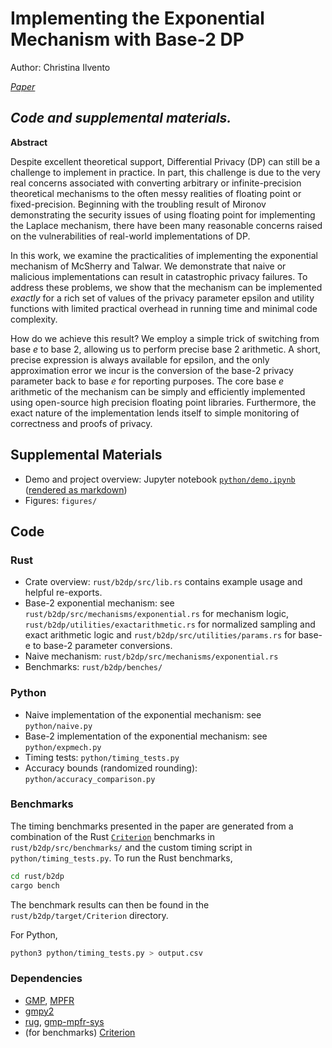 # Implementing the Exponential Mechanism with Base-2 DP
Author: Christina Ilvento

[*Paper*](https://arxiv.org/abs/1912.04222)
## *Code and supplemental materials.*

**Abstract**

Despite excellent theoretical support, Differential Privacy (DP) can still be a challenge to implement in practice. In part, this challenge is due to the very real concerns associated with converting arbitrary or infinite-precision theoretical mechanisms to the often messy realities of floating point or fixed-precision. Beginning with the troubling result of Mironov demonstrating the security issues of using floating point for implementing the Laplace mechanism, there have been many reasonable concerns raised on the vulnerabilities of real-world implementations of DP.

In this work, we examine the practicalities of implementing the exponential mechanism of McSherry and Talwar. We demonstrate that naive or malicious implementations can result in catastrophic privacy failures. To address these problems, we show that the mechanism can be implemented *exactly* for a rich set of values of the privacy parameter epsilon and utility functions with limited practical overhead in running time and minimal code complexity.

How do we achieve this result? We employ a simple trick of switching from base *e* to base 2, allowing us to perform precise base 2 arithmetic. A short, precise expression is always available for epsilon, and the only approximation error we incur is the conversion of the base-2 privacy parameter back to base *e* for reporting purposes. The core base *e* arithmetic of the mechanism can be simply and efficiently implemented using open-source high precision floating point libraries. Furthermore, the exact nature of the implementation lends itself to simple monitoring of correctness and proofs of privacy.


## Supplemental Materials
* Demo and project overview: Jupyter notebook [`python/demo.ipynb`](./python/demo.ipynb)  ([rendered as markdown](./demo/demo.md))
* Figures: `figures/`

## Code
### Rust
* Crate overview: `rust/b2dp/src/lib.rs` contains example usage and helpful re-exports.
* Base-2 exponential mechanism: see `rust/b2dp/src/mechanisms/exponential.rs` for mechanism logic, `rust/b2dp/utilities/exactarithmetic.rs` for normalized sampling and exact arithmetic logic and `rust/b2dp/src/utilities/params.rs` for base-e to base-2 parameter conversions.
* Naive mechanism: `rust/b2dp/src/mechanisms/exponential.rs`
* Benchmarks: `rust/b2dp/benches/`
### Python 
* Naive implementation of the exponential mechanism: see `python/naive.py`
* Base-2 implementation of the exponential mechanism: see `python/expmech.py`
* Timing tests: `python/timing_tests.py`
* Accuracy bounds (randomized rounding): `python/accuracy_comparison.py`

### Benchmarks
The timing benchmarks presented in the paper are generated from a combination of the Rust [`Criterion`](https://github.com/bheisler/criterion.rs) benchmarks in `rust/b2dp/src/benchmarks/` and the custom timing script in `python/timing_tests.py`. To run the Rust benchmarks, 
```bash
cd rust/b2dp
cargo bench
```
The benchmark results can then be found in the `rust/b2dp/target/Criterion` directory.

For Python,
```bash
python3 python/timing_tests.py > output.csv
```


### Dependencies
* [GMP](https://gmplib.org/manual/Installing-GMP.html), [MPFR](https://www.mpfr.org/mpfr-current/mpfr.html)
* [gmpy2](https://gmpy2.readthedocs.io/en/latest/)
* [rug](https://docs.rs/rug/1.8.0/rug/), [gmp-mpfr-sys](https://docs.rs/gmp-mpfr-sys/1.2.2/gmp_mpfr_sys/index.html)
* (for benchmarks) [Criterion](https://github.com/bheisler/criterion.rs)